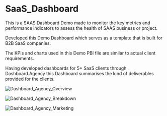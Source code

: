 # SaaS_Dashboard

This is a SAAS Dashboard Demo made to monitor the key metrics and performance indicators to assess the health of SAAS business or project. 

Developed this Demo Dashboard which serves as a template that is built for B2B SaaS companies. 

The KPIs and charts used in this Demo PBI file are similar to actual client requirements.

Having developed dashboards for 5+ SaaS clients through Dashboard.Agency this Dashboard summarises the kind of deliverables provided for the clients.

![Dashboard_Agency_Overview](https://github.com/freest-man/SaaS_Dashboard/assets/116303271/b0c44924-558c-4610-a769-25a00555f4db)


![Dashboard_Agency_Breakdown](https://github.com/freest-man/SaaS_Dashboard/assets/116303271/6f6935fc-37c7-4f90-a0e0-78570b1d2a31)


![Dashboard_Agency_Marketing](https://github.com/freest-man/SaaS_Dashboard/assets/116303271/00ac59be-79de-4303-8e81-804984e03839)
